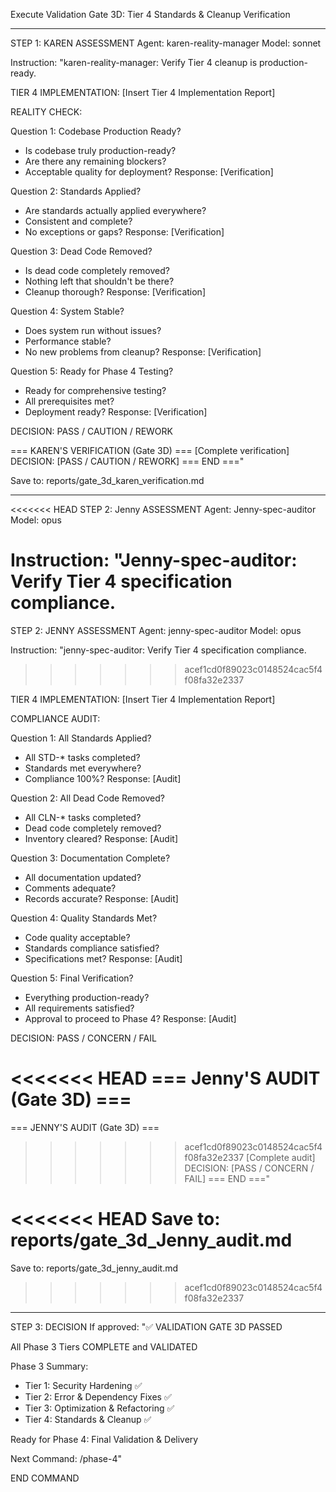 Execute Validation Gate 3D: Tier 4 Standards & Cleanup Verification

---

STEP 1: KAREN ASSESSMENT
Agent: karen-reality-manager
Model: sonnet

Instruction:
"karen-reality-manager: Verify Tier 4 cleanup is production-ready.

TIER 4 IMPLEMENTATION:
[Insert Tier 4 Implementation Report]

REALITY CHECK:

Question 1: Codebase Production Ready?
- Is codebase truly production-ready?
- Are there any remaining blockers?
- Acceptable quality for deployment?
Response: [Verification]

Question 2: Standards Applied?
- Are standards actually applied everywhere?
- Consistent and complete?
- No exceptions or gaps?
Response: [Verification]

Question 3: Dead Code Removed?
- Is dead code completely removed?
- Nothing left that shouldn't be there?
- Cleanup thorough?
Response: [Verification]

Question 4: System Stable?
- Does system run without issues?
- Performance stable?
- No new problems from cleanup?
Response: [Verification]

Question 5: Ready for Phase 4 Testing?
- Ready for comprehensive testing?
- All prerequisites met?
- Deployment ready?
Response: [Verification]

DECISION: PASS / CAUTION / REWORK

=== KAREN'S VERIFICATION (Gate 3D) ===
[Complete verification]
DECISION: [PASS / CAUTION / REWORK]
=== END ==="

Save to: reports/gate_3d_karen_verification.md

---

<<<<<<< HEAD
STEP 2: Jenny ASSESSMENT
Agent: Jenny-spec-auditor
Model: opus

Instruction:
"Jenny-spec-auditor: Verify Tier 4 specification compliance.
=======
STEP 2: JENNY ASSESSMENT
Agent: jenny-spec-auditor
Model: opus

Instruction:
"jenny-spec-auditor: Verify Tier 4 specification compliance.
>>>>>>> acef1cd0f89023c0148524cac5f4f08fa32e2337

TIER 4 IMPLEMENTATION:
[Insert Tier 4 Implementation Report]

COMPLIANCE AUDIT:

Question 1: All Standards Applied?
- All STD-* tasks completed?
- Standards met everywhere?
- Compliance 100%?
Response: [Audit]

Question 2: All Dead Code Removed?
- All CLN-* tasks completed?
- Dead code completely removed?
- Inventory cleared?
Response: [Audit]

Question 3: Documentation Complete?
- All documentation updated?
- Comments adequate?
- Records accurate?
Response: [Audit]

Question 4: Quality Standards Met?
- Code quality acceptable?
- Standards compliance satisfied?
- Specifications met?
Response: [Audit]

Question 5: Final Verification?
- Everything production-ready?
- All requirements satisfied?
- Approval to proceed to Phase 4?
Response: [Audit]

DECISION: PASS / CONCERN / FAIL

<<<<<<< HEAD
=== Jenny'S AUDIT (Gate 3D) ===
=======
=== JENNY'S AUDIT (Gate 3D) ===
>>>>>>> acef1cd0f89023c0148524cac5f4f08fa32e2337
[Complete audit]
DECISION: [PASS / CONCERN / FAIL]
=== END ==="

<<<<<<< HEAD
Save to: reports/gate_3d_Jenny_audit.md
=======
Save to: reports/gate_3d_jenny_audit.md
>>>>>>> acef1cd0f89023c0148524cac5f4f08fa32e2337

---

STEP 3: DECISION
If approved:
"✅ VALIDATION GATE 3D PASSED

All Phase 3 Tiers COMPLETE and VALIDATED

Phase 3 Summary:
- Tier 1: Security Hardening ✅
- Tier 2: Error & Dependency Fixes ✅
- Tier 3: Optimization & Refactoring ✅
- Tier 4: Standards & Cleanup ✅

Ready for Phase 4: Final Validation & Delivery

Next Command: /phase-4"

END COMMAND